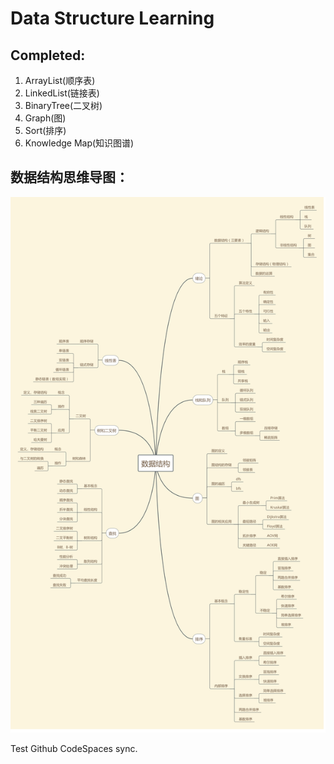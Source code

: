 # Data Structure Learning
## Completed:
1. ArrayList(顺序表)
2. LinkedList(链接表)
3. BinaryTree(二叉树)
4. Graph(图)
5. Sort(排序)
6. Knowledge Map(知识图谱)

## 数据结构思维导图：

![思维导图加载中，请稍后](./数据结构思维导图.png)

Test Github CodeSpaces sync.

